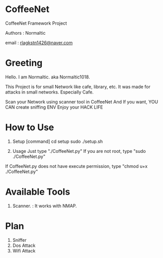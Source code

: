 # **CoffeeNet**
CoffeeNet Framework Project

Authors : Normaltic

email   : rlagkstn1426@naver.com


# **Greeting**
Hello.
I am Normaltic. aka Normaltic1018.

This Project is for small Network like cafe, library, etc.
It was made for attacks in small networks. Especially Cafe.

Scan your Network using scanner tool in CoffeeNet
And If you want, YOU CAN create sniffing ENV
Enjoy your HACK LIFE 

# **How to Use**

1) Setup
[command]
cd setup
sudo ./setup.sh

2) Usage
Just type "./CoffeeNet.py"
If you are not root, type "sudo ./CoffeeNet.py"

If CoffeeNet.py does not have execute permission,
type "chmod u+x ./CoffeeNet.py"

# **Available Tools**
1) Scanner.
: It works with NMAP.


# **Plan**
1) Sniffer
2) Dos Attack
3) Wifi Attack
